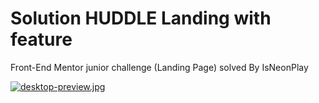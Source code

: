 # Solution HUDDLE Landing with feature
Front-End Mentor junior challenge (Landing Page) solved By IsNeonPlay

[![desktop-preview.jpg](https://i.postimg.cc/pXgK5dd8/desktop-preview.jpg)](https://postimg.cc/fJfV6DmT)
